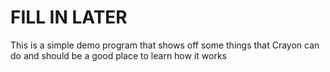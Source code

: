 # FILL IN LATER

This is a simple demo program that shows off some things that Crayon can do and should be a good place to learn how it works
